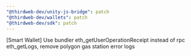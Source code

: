 ```yaml
---
"@thirdweb-dev/unity-js-bridge": patch
"@thirdweb-dev/wallets": patch
"@thirdweb-dev/sdk": patch
---
```


[Smart Wallet] Use bundler eth_getUserOperationReceipt instead of rpc eth_getLogs, remove polygon gas station error logs
